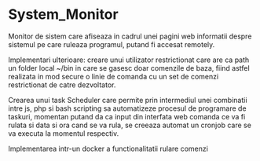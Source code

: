 # System_Monitor
Monitor de sistem care afiseaza in cadrul unei pagini web informatii despre 
sistemul pe care ruleaza programul, putand fi accesat remotely.

Implementari ulterioare: creare unui utilizator restrictionat care are ca path un folder local ~/bin
in care se gasesc doar comenzile de baza, fiind astfel realizata in mod secure o linie de comanda cu 
un set de comenzi restrictionat de catre dezvoltator.
	
Crearea unui task Scheduler care permite prin intermediul unei combinatii intre js, php si bash scripting
sa automatizeze procesul de programare de taskuri, momentan putand da ca input din interfata web comanda ce va fi
rulata si data si ora cand se va rula, se creeaza automat un cronjob care se va executa la momentul respectiv.

Implementarea intr-un docker a functionalitatii rulare comenzi
